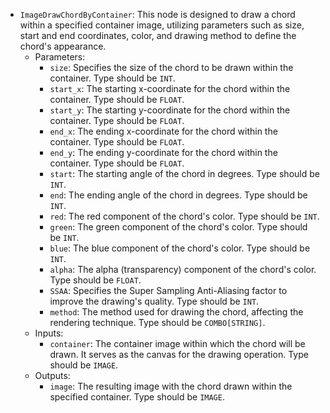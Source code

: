- `ImageDrawChordByContainer`: This node is designed to draw a chord within a specified container image, utilizing parameters such as size, start and end coordinates, color, and drawing method to define the chord's appearance.
    - Parameters:
        - `size`: Specifies the size of the chord to be drawn within the container. Type should be `INT`.
        - `start_x`: The starting x-coordinate for the chord within the container. Type should be `FLOAT`.
        - `start_y`: The starting y-coordinate for the chord within the container. Type should be `FLOAT`.
        - `end_x`: The ending x-coordinate for the chord within the container. Type should be `FLOAT`.
        - `end_y`: The ending y-coordinate for the chord within the container. Type should be `FLOAT`.
        - `start`: The starting angle of the chord in degrees. Type should be `INT`.
        - `end`: The ending angle of the chord in degrees. Type should be `INT`.
        - `red`: The red component of the chord's color. Type should be `INT`.
        - `green`: The green component of the chord's color. Type should be `INT`.
        - `blue`: The blue component of the chord's color. Type should be `INT`.
        - `alpha`: The alpha (transparency) component of the chord's color. Type should be `FLOAT`.
        - `SSAA`: Specifies the Super Sampling Anti-Aliasing factor to improve the drawing's quality. Type should be `INT`.
        - `method`: The method used for drawing the chord, affecting the rendering technique. Type should be `COMBO[STRING]`.
    - Inputs:
        - `container`: The container image within which the chord will be drawn. It serves as the canvas for the drawing operation. Type should be `IMAGE`.
    - Outputs:
        - `image`: The resulting image with the chord drawn within the specified container. Type should be `IMAGE`.
